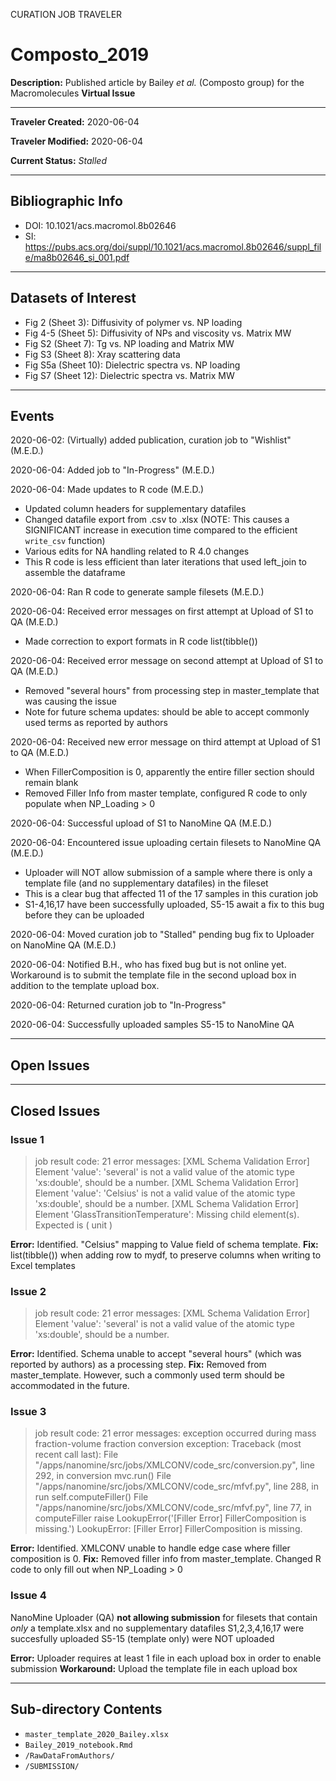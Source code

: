 CURATION JOB TRAVELER

# Composto_2019

**Description:** Published article by Bailey *et al.* (Composto group) for the Macromolecules **Virtual Issue**

---

**Traveler Created:** 2020-06-04

**Traveler Modified:** 2020-06-04

**Current Status:** *Stalled*

---

## Bibliographic Info

* DOI: 10.1021/acs.macromol.8b02646
* SI: https://pubs.acs.org/doi/suppl/10.1021/acs.macromol.8b02646/suppl_file/ma8b02646_si_001.pdf

---

## Datasets of Interest

* Fig 2 (Sheet 3): Diffusivity of polymer vs. NP loading
* Fig 4-5 (Sheet 5): Diffusivity of NPs and viscosity vs. Matrix MW
* Fig S2 (Sheet 7): Tg vs. NP loading and Matrix MW
* Fig S3 (Sheet 8): Xray scattering data
* Fig S5a (Sheet 10): Dielectric spectra vs. NP loading
* Fig S7 (Sheet 12): Dielectric spectra vs. Matrix MW

---

## Events

2020-06-02: (Virtually) added publication, curation job to "Wishlist" (M.E.D.)

2020-06-04: Added job to "In-Progress" (M.E.D.)

2020-06-04: Made updates to R code (M.E.D.)
* Updated column headers for supplementary datafiles
* Changed datafile export from .csv to .xlsx (NOTE: This causes a SIGNIFICANT increase in execution time compared to the efficient `write_csv` function)
* Various edits for NA handling related to R 4.0 changes
* This R code is less efficient than later iterations that used left_join to assemble the dataframe

2020-06-04: Ran R code to generate sample filesets (M.E.D.)

2020-06-04: Received error messages on first attempt at Upload of S1 to QA (M.E.D.)
* Made correction to export formats in R code list(tibble())

2020-06-04: Received error message on second attempt at Upload of S1 to QA (M.E.D.)
* Removed "several hours" from processing step in master_template that was causing the issue
* Note for future schema updates: should be able to accept commonly used terms as reported by authors

2020-06-04: Received new error message on third attempt at Upload of S1 to QA (M.E.D.)
* When FillerComposition is 0, apparently the entire filler section should remain blank
* Removed Filler Info from master template, configured R code to only populate when NP_Loading > 0

2020-06-04: Successful upload of S1 to NanoMine QA (M.E.D.)

2020-06-04: Encountered issue uploading certain filesets to NanoMine QA (M.E.D.)
* Uploader will NOT allow submission of a sample where there is only a template file (and no supplementary datafiles) in the fileset
* This is a clear bug that affected 11 of the 17 samples in this curation job
* S1-4,16,17 have been successfully uploaded, S5-15 await a fix to this bug before they can be uploaded

2020-06-04: Moved curation job to "Stalled" pending bug fix to Uploader on NanoMine QA (M.E.D.)

2020-06-04: Notified B.H., who has fixed bug but is not online yet. Workaround is to submit the template file in the second upload box in addition to the template upload box.

2020-06-04: Returned curation job to "In-Progress"

2020-06-04: Successfully uploaded samples S5-15 to NanoMine QA




---

## Open Issues



---

## Closed Issues

### Issue 1
>job result code: 21
>error messages: [XML Schema Validation Error] Element 'value': 'several' is not a valid value of the atomic type 'xs:double', should be a number. [XML Schema Validation Error] Element 'value': 'Celsius' is not a valid value of the atomic type 'xs:double', should be a number. [XML Schema Validation Error] Element 'GlassTransitionTemperature': Missing child element(s). Expected is ( unit )

**Error:** Identified. "Celsius" mapping to Value field of schema template.
**Fix:** list(tibble()) when adding row to mydf, to preserve columns when writing to Excel templates

### Issue 2
>job result code: 21
>error messages: [XML Schema Validation Error] Element 'value': 'several' is not a valid value of the atomic type 'xs:double', should be a number.

**Error:** Identified. Schema unable to accept "several hours" (which was reported by authors) as a processing step.
**Fix:** Removed from master_template. However, such a commonly used term should be accommodated in the future.

### Issue 3
>job result code: 21
>error messages: exception occurred during mass fraction-volume fraction conversion exception: Traceback (most recent call last): File "/apps/nanomine/src/jobs/XMLCONV/code_src/conversion.py", line 292, in conversion mvc.run() File "/apps/nanomine/src/jobs/XMLCONV/code_src/mfvf.py", line 288, in run self.computeFiller() File "/apps/nanomine/src/jobs/XMLCONV/code_src/mfvf.py", line 77, in computeFiller raise LookupError('[Filler Error] FillerComposition is missing.') LookupError: [Filler Error] FillerComposition is missing.

**Error:** Identified. XMLCONV unable to handle edge case where filler composition is 0.
**Fix:** Removed filler info from master_template. Changed R code to only fill out when NP_Loading > 0

### Issue 4
NanoMine Uploader (QA) **not allowing submission** for filesets that contain *only* a template.xlsx and no supplementary datafiles
S1,2,3,4,16,17 were succesfully uploaded
S5-15 (template only) were NOT uploaded

**Error:** Uploader requires at least 1 file in each upload box in order to enable submission
**Workaround:** Upload the template file in each upload box

---

## Sub-directory Contents

* `master_template_2020_Bailey.xlsx`
* `Bailey_2019_notebook.Rmd`
* `/RawDataFromAuthors/`
* `/SUBMISSION/`
